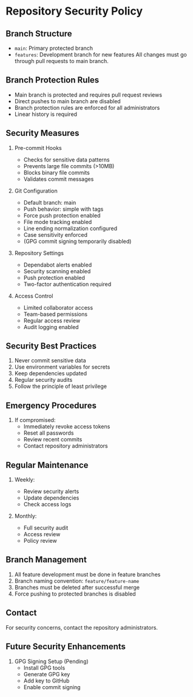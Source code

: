 # Repository Security Policy

## Branch Structure
- `main`: Primary protected branch
- `features`: Development branch for new features
All changes must go through pull requests to main branch.

## Branch Protection Rules
- Main branch is protected and requires pull request reviews
- Direct pushes to main branch are disabled
- Branch protection rules are enforced for all administrators
- Linear history is required

## Security Measures
1. Pre-commit Hooks
   - Checks for sensitive data patterns
   - Prevents large file commits (>10MB)
   - Blocks binary file commits
   - Validates commit messages

2. Git Configuration
   - Default branch: main
   - Push behavior: simple with tags
   - Force push protection enabled
   - File mode tracking enabled
   - Line ending normalization configured
   - Case sensitivity enforced
   - (GPG commit signing temporarily disabled)

3. Repository Settings
   - Dependabot alerts enabled
   - Security scanning enabled
   - Push protection enabled
   - Two-factor authentication required

4. Access Control
   - Limited collaborator access
   - Team-based permissions
   - Regular access review
   - Audit logging enabled

## Security Best Practices
1. Never commit sensitive data
2. Use environment variables for secrets
3. Keep dependencies updated
4. Regular security audits
5. Follow the principle of least privilege

## Emergency Procedures
1. If compromised:
   - Immediately revoke access tokens
   - Reset all passwords
   - Review recent commits
   - Contact repository administrators

## Regular Maintenance
1. Weekly:
   - Review security alerts
   - Update dependencies
   - Check access logs

2. Monthly:
   - Full security audit
   - Access review
   - Policy review

## Branch Management
1. All feature development must be done in feature branches
2. Branch naming convention: `feature/feature-name`
3. Branches must be deleted after successful merge
4. Force pushing to protected branches is disabled

## Contact
For security concerns, contact the repository administrators.

## Future Security Enhancements
1. GPG Signing Setup (Pending)
   - Install GPG tools
   - Generate GPG key
   - Add key to GitHub
   - Enable commit signing 